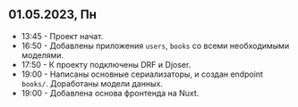 ## 01.05.2023, Пн

- 13:45 - Проект начат.
- 16:50 - Добавлены приложения `users`, `books` со всеми необходимыми моделями.
- 17:50 - К проекту подключены DRF и Djoser.
- 19:00 - Написаны основные сериализаторы, и создан endpoint `books/`. Доработаны модели данных.
- 19:00 - Добавлена основа фронтенда на Nuxt.